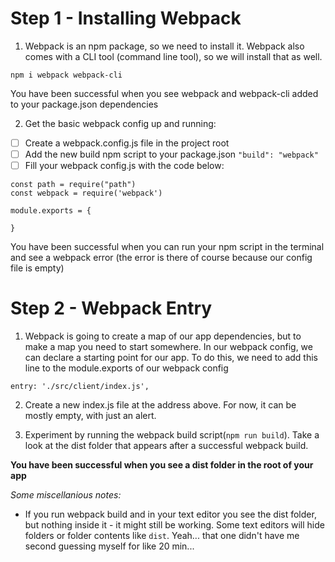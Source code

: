 # Step 1 - Installing Webpack

1. Webpack is an npm package, so we need to install it. Webpack also comes with a CLI tool (command line tool), so we will install that as well.
```
npm i webpack webpack-cli
```

You have been successful when you see webpack and webpack-cli added to your package.json dependencies

2. Get the basic webpack config up and running:

- [ ] Create a webpack.config.js file in the project root
- [ ] Add the new build npm script to your package.json ``` "build": "webpack" ```
- [ ] Fill your webpack config.js with the code below:

```
const path = require("path") 
const webpack = require('webpack')

module.exports = {

}
```

You have been successful when you can run your npm script in the terminal and see a webpack error (the error is there of course because our config file is empty)

# Step 2 - Webpack Entry 

1. Webpack is going to create a map of our app dependencies, but to make a map you need to start somewhere. In our webpack config, we can declare a starting point for our app. To do this, we need to add this line to the module.exports of our webpack config

```
entry: './src/client/index.js',
```

2. Create a new index.js file at the address above. For now, it can be mostly empty, with just an alert.

3. Experiment by running the webpack build script(`npm run build`). Take a look at the dist folder that appears after a successful webpack build.


**You have been successful when you see a dist folder in the root of your app**

*Some miscellanious notes:*

- If you run webpack build and in your text editor you see the dist folder, but nothing inside it - it might still be working. Some text editors will hide folders or folder contents like ```dist```. Yeah... that one didn't have me second guessing myself for like 20 min...

